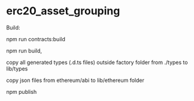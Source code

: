 # erc20_asset_grouping

Build:

npm run contracts:build

npm run build,

copy all generated types (.d.ts files) outside factory folder from ./types to lib/types

copy json files from ethereum/abi to lib/ethereum folder

npm publish
